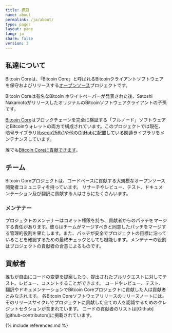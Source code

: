 ```yaml
---
title: 概要
name: about
permalink: /ja/about/
type: pages
layout: page
lang: ja
share: false
version: 3
---
```


## 私達について

Bitcoin Coreは、「Bitcoin Core」と呼ばれるBitcoinクライアントソフトウェアを保守およびリリースする[オープンソース](https://opensource.org/)プロジェクトです。

Bitcoin Coreは有名なBitcoin ホワイトペーパーが発表された後、Satoshi NakamotoがリリースしたオリジナルのBitcoinソフトウェアクライアントの子孫です。

[Bitcoin Core](https://github.com/bitcoin/bitcoin)はブロックチェーンを完全に検証する「フルノード」ソフトウェアとBitcoinウォレットの両方で構成されています。このプロジェクトでは現在、暗号ライブラリ[libsecp256k1](https://github.com/bitcoin/secp256k1)や他の[GitHub](https://github.com/bitcoin-core)に配置している関連ライブラリをメンテナンスしています。

誰でも[Bitcoin Coreに貢献できます](/ja/contribute/)。

## チーム

Bitcoin Coreプロジェクトは、コードベースに貢献する大規模なオープンソース開発者コミュニティを持っています。
リサーチやレビュー、テスト、ドキュメンテーション及び翻訳に貢献する人はさらにたくさんいます。

### メンテナー

プロジェクトのメンテナーはコミット権限を持ち、貢献者からのパッチをマージする責任があります。彼らはチームがマージすべきと同意したパッチをマージする管理的役割を果たします。また、パッチが安全でプロジェクトの目標に沿っていることを確認するための最終チェックとしても機能します。メンテナーの役割はプロジェクトの貢献者の合意によるものです。

## 貢献者

誰もが自由にコードの変更を提案したり、提出されたプルリクエストに対してテスト、レビュー、コメントすることができます。
コードやレビュー、テスト、翻訳やドキュメンテーションでBitcoin Coreプロジェクトに貢献した人は貢献者とみなされます。
各Bitcoin Coreソフトウェアリリースのリリースノートには、そのリリースサイクルでプロジェクトに貢献した全ての人を認識するためのクレジットセクションが含まれています。
コードの貢献者のリストは[Github][github-contributors]に掲載されています。

{% include references.md %}

